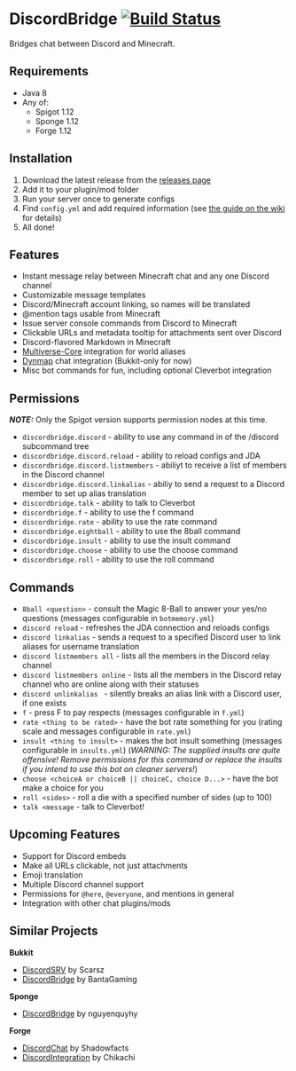 # DiscordBridge [![Build Status](https://travis-ci.org/the-obsidian/DiscordBridge.svg?branch=master)](https://travis-ci.org/the-obsidian/DiscordBridge)

Bridges chat between Discord and Minecraft.

## Requirements

* Java 8
* Any of:
  * Spigot 1.12
  * Sponge 1.12
  * Forge 1.12

## Installation

1. Download the latest release from the [releases page](https://github.com/the-obsidian/DiscordBridge/releases)
2. Add it to your plugin/mod folder
3. Run your server once to generate configs
4. Find `config.yml` and add required information (see [the guide on the wiki](https://github.com/the-obsidian/DiscordBridge/wiki/Configuration) for details)
5. All done!

## Features

* Instant message relay between Minecraft chat and any one Discord channel
* Customizable message templates
* Discord/Minecraft account linking, so names will be translated
* @mention tags usable from Minecraft
* Issue server console commands from Discord to Minecraft
* Clickable URLs and metadata tooltip for attachments sent over Discord
* Discord-flavored Markdown in Minecraft
* [Multiverse-Core](https://www.spigotmc.org/resources/multiverse-core.390/) integration for world aliases
* [Dynmap](https://www.spigotmc.org/resources/dynmap.274/) chat integration (Bukkit-only for now)
* Misc bot commands for fun, including optional Cleverbot integration

## Permissions

***NOTE:*** Only the Spigot version supports permission nodes at this time.

- `discordbridge.discord` - ability to use any command in of the /discord subcommand tree
- `discordbridge.discord.reload` - ability to reload configs and JDA
- `discordbridge.discord.listmembers` - abiliyt to receive a list of members in the Discord channel
- `discordbridge.discord.linkalias` - abiliy to send a request to a Discord member to set up alias translation
- `discordbridge.talk` - ability to talk to Cleverbot
- `discordbridge.f` - ability to use the f command
- `discordbridge.rate` - ability to use the rate command
- `discordbridge.eightball` - ability to use the 8ball command
- `discordbridge.insult` - ability to use the insult command
- `discordbridge.choose` - ability to use the choose command
- `discordbridge.roll` - ability to use the roll command

## Commands

- `8ball <question>` - consult the Magic 8-Ball to answer your yes/no questions (messages configurable in `botmemory.yml`)
- `discord reload` - refreshes the JDA connection and reloads configs
- `discord linkalias` - sends a request to a specified Discord user to link aliases for username translation
- `discord listmembers all` - lists all the members in the Discord relay channel
- `discord listmembers online` - lists all the members in the Discord relay channel who are online along with their statuses
- `discord unlinkalias ` - silently breaks an alias link with a Discord user, if one exists
- `f` - press F to pay respects (messages configurable in `f.yml`)
- `rate <thing to be rated>` - have the bot rate something for you (rating scale and messages configurable in `rate.yml`)
- `insult <thing to insult>` - makes the bot insult something (messages configurable in `insults.yml`) (*WARNING: The supplied insults are quite offensive! Remove permissions for this command or replace the insults if you intend to use this bot on cleaner servers!*)
- `choose <choiceA or choiceB || choiceC, choice D...>` - have the bot make a choice for you
- `roll <sides>` - roll a die with a specified number of sides (up to 100)
- `talk <message` - talk to Cleverbot!

## Upcoming Features

* Support for Discord embeds
* Make all URLs clickable, not just attachments
* Emoji translation
* Multiple Discord channel support
* Permissions for `@here`, `@everyone`, and mentions in general
* Integration with other chat plugins/mods

## Similar Projects

**Bukkit**
* [DiscordSRV](https://github.com/Scarsz/DiscordSRV) by Scarsz
* [DiscordBridge](https://github.com/BantaGaming/DiscordBridge) by BantaGaming

**Sponge**
* [DiscordBridge](https://github.com/nguyenquyhy/DiscordBridge) by nguyenquyhy

**Forge**
* [DiscordChat](https://github.com/shadowfacts/DiscordChat) by Shadowfacts
* [DiscordIntegration](https://github.com/Chikachi/DiscordIntegration) by Chikachi
